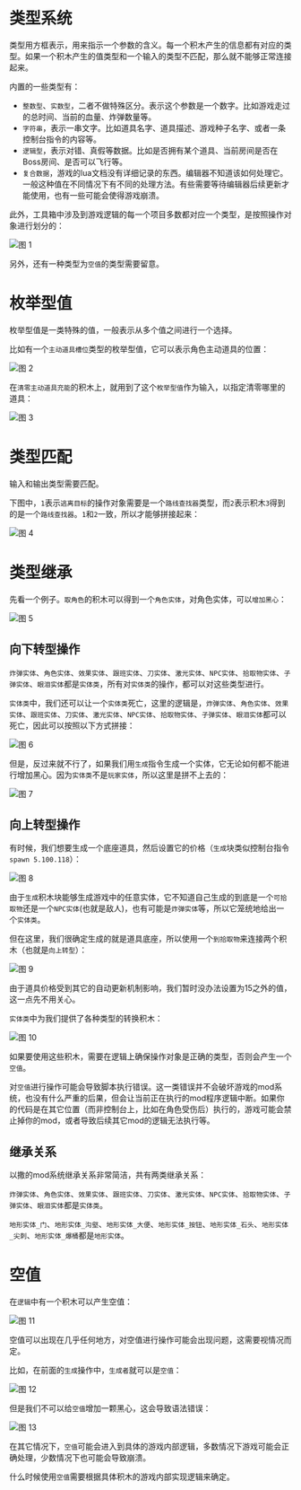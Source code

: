 # 类型系统

类型用方框表示，用来指示一个参数的含义。每一个积木产生的信息都有对应的类型。如果一个积木产生的值类型和一个输入的类型不匹配，那么就不能够正常连接起来。

内置的一些类型有：

- `整数型`、`实数型`，二者不做特殊区分。表示这个参数是一个数字。比如游戏走过的总时间、当前的血量、炸弹数量等。
- `字符串`，表示一串文字。比如道具名字、道具描述、游戏种子名字、或者一条控制台指令的内容等。
- `逻辑型`，表示对错、真假等数据。比如是否拥有某个道具、当前房间是否在Boss房间、是否可以飞行等。
- `复合数据`，游戏的lua文档没有详细记录的东西。编辑器不知道该如何处理它。一般这种值在不同情况下有不同的处理方法。有些需要等待编辑器后续更新才能使用，也有一些可能会使得游戏崩溃。

此外，工具箱中涉及到游戏逻辑的每一个项目多数都对应一个类型，是按照操作对象进行划分的：

![图 1](images/a4ae35442cf338359ab6c8f054435e5b0a3522621c618828670c7b237625c9f2.png)  

另外，还有一种类型为`空值`的类型需要留意。

# 枚举型值

枚举型值是一类特殊的值，一般表示从多个值之间进行一个选择。

比如有一个`主动道具槽位`类型的枚举型值，它可以表示角色主动道具的位置：

![图 2](images/77c3a704a122af4d1040c6a9e4ef92f02b509a30d7d8c41a2b641e08142e26c7.png)  

在`清零主动道具充能`的积木上，就用到了这个`枚举型值`作为输入，以指定清零哪里的道具：

![图 3](images/589f1a704ebbf66b70353a7618a03b2e37fef520819644f11c04da907e724cda.png)  

# 类型匹配

输入和输出类型需要匹配。

下图中，`1`表示`逃离目标`的操作对象需要是一个`路线查找器`类型，而`2`表示积木`3`得到的是一个`路线查找器`。`1`和`2`一致，所以才能够拼接起来：

![图 4](images/8132c884b1ab93a82c9ef3758a9e9d2cd879a2737c277aa8ddc4001b20897cb9.png)  

# 类型继承

先看一个例子。`取角色`的积木可以得到一个`角色实体`，对角色实体，可以`增加黑心`：

![图 5](images/8d6416c6588dde3686ecc74767447b9da461cc13d88f48948cc7599aaeb889d2.png)  

## 向下转型操作

`炸弹实体`、`角色实体`、`效果实体`、`跟班实体`、`刀实体`、`激光实体`、`NPC实体`、`拾取物实体`、`子弹实体`、`眼泪实体`都是`实体类`，所有对`实体类`的操作，都可以对这些类型进行。

`实体类`中，我们还可以让一个`实体类`死亡，这里的逻辑是，`炸弹实体`、`角色实体`、`效果实体`、`跟班实体`、`刀实体`、`激光实体`、`NPC实体`、`拾取物实体`、`子弹实体`、`眼泪实体`都可以死亡，因此可以按照以下方式拼接：

![图 6](images/dc6a99d60c4f3972fe79af7470b6b8cdddd2d46c578e5b0269d74e60e96946c3.png)  

但是，反过来就不行了，如果我们用`生成`指令生成一个实体，它无论如何都不能进行增加黑心。因为`实体类`不是`玩家实体`，所以这里是拼不上去的：

![图 7](images/22588f09248636e0c6bc5a4166489ff45340637916aa226942c8c87f24c4e5bc.png)  

## 向上转型操作

有时候，我们想要生成一个底座道具，然后设置它的价格（`生成`块类似控制台指令`spawn 5.100.118`）：

![图 8](images/c48c4f383e8187674298f1a84f41e4981bf6184b19316ef00cf4617eb22c2c5a.png)  

由于`生成`积木块能够生成游戏中的任意实体，它不知道自己生成的到底是一个`可拾取物`还是一个`NPC实体`(也就是敌人)，也有可能是`炸弹实体`等，所以它笼统地给出一个`实体类`。

但在这里，我们很确定生成的就是道具底座，所以使用一个`到拾取物`来连接两个积木（也就是`向上转型`）：

![图 9](images/0a8c718f4e1dc37a118df2525aa902c62a9d38b4eb09a76e23e829fa36db0f2b.png)  

<span b-url='bi-docs/bi-docs-cn/docs/text_tutorial/biml/3.gen_price_item.biml' />

由于道具价格受到其它的自动更新机制影响，我们暂时没办法设置为15之外的值，这一点先不用关心。

`实体类`中为我们提供了各种类型的转换积木：

![图 10](images/facfdabfcdd89fafc56061460f541162b667fce29fa78ac023467ec24cd8aafc.png)  

如果要使用这些积木，需要在逻辑上确保操作对象是正确的类型，否则会产生一个`空值`。

对`空值`进行操作可能会导致脚本执行错误。这一类错误并不会破坏游戏的mod系统，也没有什么严重的后果，但会让当前正在执行的mod程序逻辑中断。如果你的代码是在其它位置（而非控制台上，比如在角色受伤后）执行的，游戏可能会禁止掉你的mod，或者导致后续其它mod的逻辑无法执行等。

## 继承关系

以撒的mod系统继承关系非常简洁，共有两类继承关系：

`炸弹实体`、`角色实体`、`效果实体`、`跟班实体`、`刀实体`、`激光实体`、`NPC实体`、`拾取物实体`、`子弹实体`、`眼泪实体`都是`实体类`。

`地形实体_门`、`地形实体_沟壑`、`地形实体_大便`、`地形实体_按钮`、`地形实体_石头`、`地形实体_尖刺`、`地形实体_爆桶`都是`地形实体`。

# 空值

在`逻辑`中有一个积木可以产生空值：

![图 11](images/1cfb652c4ad588bcd647eaea32da7ac637de9e52ebfb82f4154838a4caeb8cc7.png)  

空值可以出现在几乎任何地方，对空值进行操作可能会出现问题，这需要视情况而定。

比如，在前面的`生成`操作中，`生成者`就可以是`空值`：

![图 12](images/b95a76d84508414b961c159f1694d0261a9309b1814129692bab284a45401521.png)  

但是我们不可以给`空值`增加一颗黑心，这会导致语法错误：

![图 13](images/e846d86756e74327de6c98d17551c2e0abf6f13329abe3886e02d6c113019dfa.png)  

在其它情况下，`空值`可能会进入到具体的游戏内部逻辑，多数情况下游戏可能会正确处理，少数情况下也可能会导致崩溃。

什么时候使用`空值`需要根据具体积木的游戏内部实现逻辑来确定。

